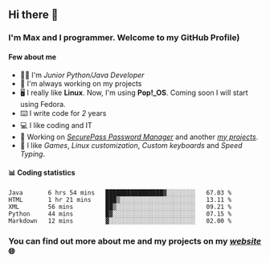 ## Hi there 👋
### I'm Max and I programmer. Welcome to my GitHub Profile)

#### **Few about me**
- 👨‍💻 I'm _Junior Python/Java Developer_
- 📁 I'm always working on my projects
- 🖥️ I really like **Linux**. Now, I'm using **Pop!_OS**. Coming soon I will start using Fedora.
- ⌨️ I write code for _2_ years
- 💻 I like coding and IT
- 📃 Working on *[SecurePass Password Manager](https://github.com/merive/SecurePass)* and another *[my projects](https://merive.herokuapp.com/projects)*.
- 👾 I like _Games_, _Linux customization_, _Custom keyboards_ and _Speed Typing_.

#### 📊 **Coding statistics**
<!--START_SECTION:waka-->
```text
Java       6 hrs 54 mins   ████████████████▓░░░░░░░░   67.03 % 
HTML       1 hr 21 mins    ███▒░░░░░░░░░░░░░░░░░░░░░   13.11 % 
XML        56 mins         ██▒░░░░░░░░░░░░░░░░░░░░░░   09.21 % 
Python     44 mins         █▓░░░░░░░░░░░░░░░░░░░░░░░   07.15 % 
Markdown   12 mins         ▓░░░░░░░░░░░░░░░░░░░░░░░░   02.00 % 
```
<!--END_SECTION:waka-->

### **You can find out more about me and my projects on my _[website](https://merive.herokuapp.com/)_ 🌐**
